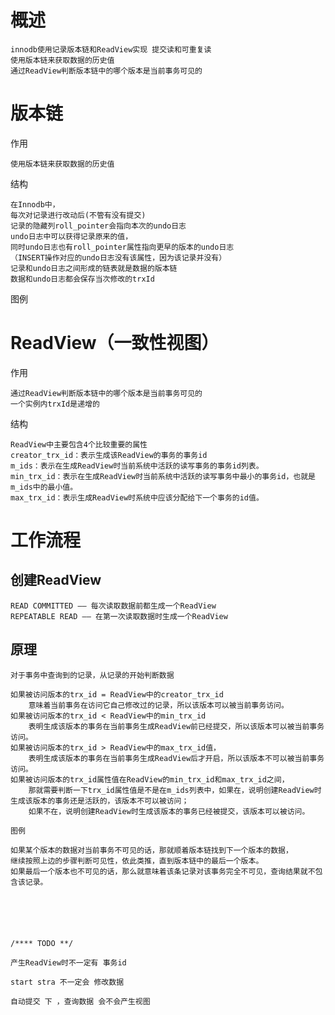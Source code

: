 

# 概述

    innodb使用记录版本链和ReadView实现 提交读和可重复读
    使用版本链来获取数据的历史值
    通过ReadView判断版本链中的哪个版本是当前事务可见的


# 版本链

作用

    使用版本链来获取数据的历史值

结构

    在Innodb中，
    每次对记录进行改动后(不管有没有提交)
    记录的隐藏列roll_pointer会指向本次的undo日志
    undo日志中可以获得记录原来的值，
    同时undo日志也有roll_pointer属性指向更早的版本的undo日志
    （INSERT操作对应的undo日志没有该属性，因为该记录并没有）
    记录和undo日志之间形成的链表就是数据的版本链
    数据和undo日志都会保存当次修改的trxId
    

图例


# ReadView（一致性视图）

作用

    通过ReadView判断版本链中的哪个版本是当前事务可见的
    一个实例内trxId是递增的

结构

    ReadView中主要包含4个比较重要的属性
    creator_trx_id：表示生成该ReadView的事务的事务id
    m_ids：表示在生成ReadView时当前系统中活跃的读写事务的事务id列表。
    min_trx_id：表示在生成ReadView时当前系统中活跃的读写事务中最小的事务id，也就是m_ids中的最小值。
    max_trx_id：表示生成ReadView时系统中应该分配给下一个事务的id值。

    

# 工作流程

## 创建ReadView

    READ COMMITTED —— 每次读取数据前都生成一个ReadView
    REPEATABLE READ —— 在第一次读取数据时生成一个ReadView



## 原理

    对于事务中查询到的记录，从记录的开始判断数据
    
    如果被访问版本的trx_id = ReadView中的creator_trx_id
        意味着当前事务在访问它自己修改过的记录，所以该版本可以被当前事务访问。
    如果被访问版本的trx_id < ReadView中的min_trx_id
        表明生成该版本的事务在当前事务生成ReadView前已经提交，所以该版本可以被当前事务访问。
    如果被访问版本的trx_id > ReadView中的max_trx_id值，
        表明生成该版本的事务在当前事务生成ReadView后才开启，所以该版本不可以被当前事务访问。
    如果被访问版本的trx_id属性值在ReadView的min_trx_id和max_trx_id之间，
        那就需要判断一下trx_id属性值是不是在m_ids列表中，如果在，说明创建ReadView时生成该版本的事务还是活跃的，该版本不可以被访问；
        如果不在，说明创建ReadView时生成该版本的事务已经被提交，该版本可以被访问。
        
    图例        

    如果某个版本的数据对当前事务不可见的话，那就顺着版本链找到下一个版本的数据，
    继续按照上边的步骤判断可见性，依此类推，直到版本链中的最后一个版本。
    如果最后一个版本也不可见的话，那么就意味着该条记录对该事务完全不可见，查询结果就不包含该记录。






    /**** TODO **/
    
    产生ReadView时不一定有 事务id  
    
    start stra 不一定会 修改数据
    
    自动提交 下 ，查询数据 会不会产生视图 



